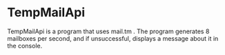 # TempMailApi
TempMailApi is a program that uses mail.tm . The program generates 8 mailboxes per second, and if unsuccessful, displays a message about it in the console.
